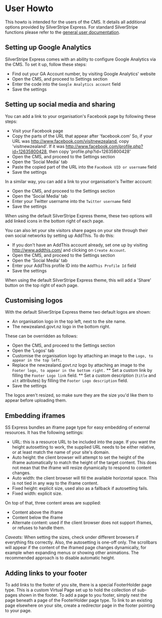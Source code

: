 # User Howto

This howto is intended for the users of the CMS. It details all additional options provided by SilverStripe Express. For standard SilverStripe functions please refer to the [general user documentation](http://userhelp.silverstripe.org/).

## Setting up Google Analytics

SilverStripe Express comes with an ability to configure Google Analytics via the CMS. To set it up, follow these steps:

* Find out your GA Account number, by visiting Google Analytics' website
* Open the CMS, and proceed to Settings section
* Enter the code into the `Google Analytics account` field
* Save the settings

## Setting up social media and sharing

You can add a link to your organisation's Facebook page by following these steps:

* Visit your Facebook page
* Copy the parts of the URL that appear after 'facebook.com' So, if your URL was http://www.facebook.com/visitnewzealand, copy 'visitnewzealand'. If it was http://www.facebook.com/profile.php?id=12635800428, then copy 'profile.php?id=12635800428'
* Open the CMS, and proceed to the Settings section
* Open the 'Social Media' tab
* Paste the copied part of the URL into the `Facebook UID or username` field
* Save the settings

In a similar way, you can add a link to your organisation's Twitter account:

* Open the CMS, and proceed to the Settings section
* Open the 'Social Media' tab
* Enter your Twitter username into the `Twitter username` field
* Save the settings

When using the default SilverStripe Express theme, these two options will add linked icons in the bottom right of each page.

You can also let your site visitors share pages on your site through their own social networks by setting up AddThis. To do this:

* If you don't have an AddThis account already, set one up by visiting http://www.addthis.com/ and clicking on `Create Account`.
* Open the CMS, and proceed to the Settings section
* Open the 'Social Media' tab
* Enter your AddThis profile ID into the `AddThis Profile Id` field
* Save the settings

When using the default SilverStripe Express theme, this will add a 'Share' button on the top right of each page.

## Customising logos

With the default SilverStripe Express theme two default logos are shown:
* An organisation logo in the top left, next to the site name.
* The newzealand.govt.nz logo in the bottom right.

These can be overridden as follows:

* Open the CMS, and proceed to the Settings section
* Open the 'Logos' tab
* Customise the organisation logo by attaching an image to the `Logo, to appear in the top left.`
* Replace the newzealand.govt.nz logo by attaching an image to the `Footer logo, to appear in the bottom right.`
** Set a custom link by filling the `Footer Logo link` field.
** Set a custom description (`title` and `alt` attributes) by filling the `Footer Logo description` field.
* Save the settings

The logos aren't resized, so make sure they are the size you'd like them to appear before uploading them.

## Embedding iframes

SS Express bundles an iframe page type for easy embedding of external resources. It has the following settings:

* URL: this is a resource URL to be included into the page. If you want the height autosetting to work, the supplied URL needs to be either relative, or at least match the name of your site's domain.
* Auto height: the client browser will attempt to set the height of the iframe automatically to match the height of the target content. This does not mean that the iframe will resize dynamically to respond to content changes.
* Auto width: the client browser will fill the available horizontal space. This is not tied in any way to the iframe content.
* Fixed height: explicit size, used also as a fallback if autosetting fails.
* Fixed width: explicit size.

On top of that, three content areas are supplied:

* Content above the iframe
* Content below the iframe
* Alternate content: used if the client browser does not support iframes, or refuses to handle them.

*Caveats:* When setting the sizes, check under different browsers if everything fits correctly. Also, the autosetting is one-off only. The scrollbars will appear if the content of the iframed page changes dynamically, for example when expanding menus or showing other animations. The recommended approach is to disable automatic height.

## Adding links to your footer
To add links to the footer of you site, there is a special FooterHolder page type. This is a custom Virtual Page set up to hold the collection of sub-pages shown in the footer. To add a page to you footer, simply nest the page beneath a page of the FooterHolder page type. To link to an existing page elsewhere on your site, create a redirector page in the footer pointing to your page.
